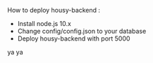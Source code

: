 How to deploy housy-backend :
- Install node.js 10.x
- Change config/config.json to your database
- Deploy housy-backend with port 5000

ya
 ya

